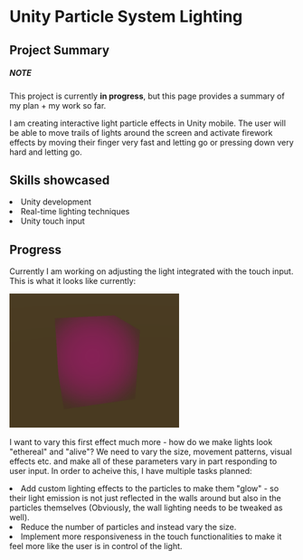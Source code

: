 
<h1 :class="$style.header">Unity Particle System Lighting</h1>





Project Summary
-

<h5>NOTE</h5>
This project is currently <b>in progress</b>, but this page provides a summary of my plan + my work so far.

I am creating interactive light particle effects in Unity mobile. The user will be able to move trails of lights around the screen and activate firework effects by moving their finger very fast and letting go or pressing down very hard and letting go.

Skills showcased
-

<li>Unity development</li>

<li>Real-time lighting techniques</li>

<li>Unity touch input</li>

Progress
-

Currently I am working on adjusting the light integrated with the touch input. This is what it looks like currently: 

<img src="./media/shaders/beerscube.png" width="300px">

I want to vary this first effect much more - how do we make lights look "ethereal" and "alive"? We need to vary the size, movement patterns, visual effects etc. and make all of these parameters vary in part responding to user input. In order to acheive this, I have multiple tasks planned:

<li>Add custom lighting effects to the particles to make them "glow" - so their light emission is not just reflected in the walls around but also in the particles themselves (Obviously, the wall lighting needs to be tweaked as well).</li>

<li>Reduce the number of particles and instead vary the size.</li>

<li>Implement more responsiveness in the touch functionalities to make it feel more like the user is in control of the light.</li>

<style module>
.header {
  padding-left: 12%
}
</style>



<!---
<style module>
.card-button {
    border-radius: 10px;
    width: 50%;
    height: 50px;
    align-self: bottom;
    margin-bottom: 10%;
    background-color: #3d3d66;
    color: white;
    cursor: grab;
}
</style>

<style module>
.card-button:hover {
    transition: 0.3s;
    background-color: white;
    color: black;
    border-color: #3d3d66;
}
</style>

-->
